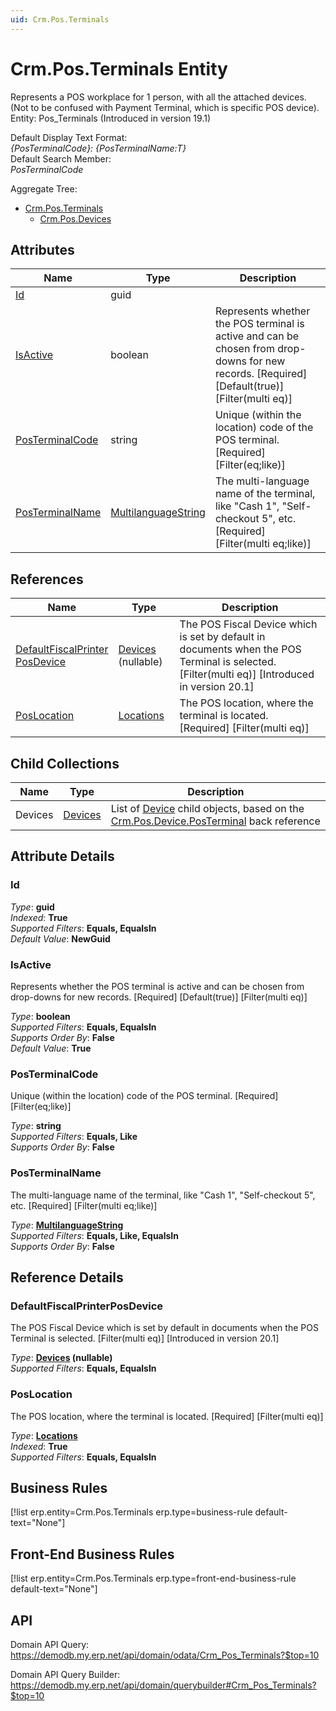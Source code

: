 ```yaml
---
uid: Crm.Pos.Terminals
---
```

# Crm.Pos.Terminals Entity

Represents a POS workplace for 1 person, with all the attached devices. (Not to be confused with Payment Terminal, which is specific POS device). Entity: Pos_Terminals (Introduced in version 19.1)

Default Display Text Format:  
_{PosTerminalCode}: {PosTerminalName:T}_  
Default Search Member:  
_PosTerminalCode_  

Aggregate Tree:  
* [Crm.Pos.Terminals](Crm.Pos.Terminals.md)  
  * [Crm.Pos.Devices](Crm.Pos.Devices.md)  

## Attributes

| Name | Type | Description |
| ---- | ---- | --- |
| [Id](Crm.Pos.Terminals.md#id) | guid |  
| [IsActive](Crm.Pos.Terminals.md#isactive) | boolean | Represents whether the POS terminal is active and can be chosen from drop-downs for new records. [Required] [Default(true)] [Filter(multi eq)] 
| [PosTerminalCode](Crm.Pos.Terminals.md#posterminalcode) | string | Unique (within the location) code of the POS terminal. [Required] [Filter(eq;like)] 
| [PosTerminalName](Crm.Pos.Terminals.md#posterminalname) | [MultilanguageString](../data-types.md#multilanguagestring) | The multi-language name of the terminal, like "Cash 1", "Self-checkout 5", etc. [Required] [Filter(multi eq;like)] 

## References

| Name | Type | Description |
| ---- | ---- | --- |
| [DefaultFiscalPrinter<br />PosDevice](Crm.Pos.Terminals.md#defaultfiscalprinterposdevice) | [Devices](Crm.Pos.Devices.md) (nullable) | The POS Fiscal Device which is set by default in documents when the POS Terminal is selected. [Filter(multi eq)] [Introduced in version 20.1] |
| [PosLocation](Crm.Pos.Terminals.md#poslocation) | [Locations](Crm.Pos.Locations.md) | The POS location, where the terminal is located. [Required] [Filter(multi eq)] |

## Child Collections

| Name | Type | Description |
| ---- | ---- | --- |
| Devices | [Devices](Crm.Pos.Devices.md) | List of [Device](Crm.Pos.Devices.md) child objects, based on the [Crm.Pos.Device.PosTerminal](Crm.Pos.Devices.md#posterminal) back reference 


## Attribute Details

### Id

_Type_: **guid**  
_Indexed_: **True**  
_Supported Filters_: **Equals, EqualsIn**  
_Default Value_: **NewGuid**  

### IsActive

Represents whether the POS terminal is active and can be chosen from drop-downs for new records. [Required] [Default(true)] [Filter(multi eq)]

_Type_: **boolean**  
_Supported Filters_: **Equals, EqualsIn**  
_Supports Order By_: **False**  
_Default Value_: **True**  

### PosTerminalCode

Unique (within the location) code of the POS terminal. [Required] [Filter(eq;like)]

_Type_: **string**  
_Supported Filters_: **Equals, Like**  
_Supports Order By_: **False**  

### PosTerminalName

The multi-language name of the terminal, like "Cash 1", "Self-checkout 5", etc. [Required] [Filter(multi eq;like)]

_Type_: **[MultilanguageString](../data-types.md#multilanguagestring)**  
_Supported Filters_: **Equals, Like, EqualsIn**  
_Supports Order By_: **False**  


## Reference Details

### DefaultFiscalPrinterPosDevice

The POS Fiscal Device which is set by default in documents when the POS Terminal is selected. [Filter(multi eq)] [Introduced in version 20.1]

_Type_: **[Devices](Crm.Pos.Devices.md) (nullable)**  
_Supported Filters_: **Equals, EqualsIn**  

### PosLocation

The POS location, where the terminal is located. [Required] [Filter(multi eq)]

_Type_: **[Locations](Crm.Pos.Locations.md)**  
_Indexed_: **True**  
_Supported Filters_: **Equals, EqualsIn**  



## Business Rules

[!list erp.entity=Crm.Pos.Terminals erp.type=business-rule default-text="None"]

## Front-End Business Rules

[!list erp.entity=Crm.Pos.Terminals erp.type=front-end-business-rule default-text="None"]

## API

Domain API Query:
<https://demodb.my.erp.net/api/domain/odata/Crm_Pos_Terminals?$top=10>

Domain API Query Builder:
<https://demodb.my.erp.net/api/domain/querybuilder#Crm_Pos_Terminals?$top=10>

